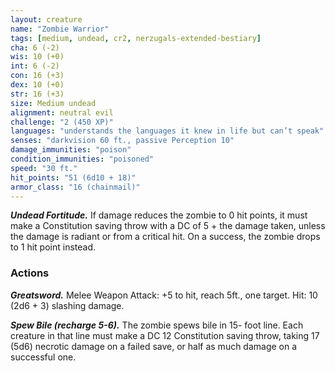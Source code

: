 ```yaml
---
layout: creature
name: "Zombie Warrior"
tags: [medium, undead, cr2, nerzugals-extended-bestiary]
cha: 6 (-2)
wis: 10 (+0)
int: 6 (-2)
con: 16 (+3)
dex: 10 (+0)
str: 16 (+3)
size: Medium undead
alignment: neutral evil
challenge: "2 (450 XP)"
languages: "understands the languages it knew in life but can’t speak"
senses: "darkvision 60 ft., passive Perception 10"
damage_immunities: "poison"
condition_immunities: "poisoned"
speed: "30 ft."
hit_points: "51 (6d10 + 18)"
armor_class: "16 (chainmail)"
---
```


***Undead Fortitude.*** If damage reduces the zombie to 0
hit points, it must make a Constitution saving throw
with a DC of 5 + the damage taken, unless the damage
is radiant or from a critical hit. On a success, the
zombie drops to 1 hit point instead.


### Actions

***Greatsword.*** Melee Weapon Attack: +5 to hit, reach 5ft.,
one target. Hit: 10 (2d6 + 3) slashing damage.

***Spew Bile (recharge 5-6).*** The zombie spews bile in 15-
foot line. Each creature in that line must make a DC 12
Constitution saving throw, taking 17 (5d6) necrotic
damage on a failed save, or half as much damage on a
successful one.
